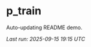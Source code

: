 # p_train

Auto-updating README demo.

<!--START_SECTION:status-->
_Last run: 2025-09-15 19:15 UTC_
<!--END_SECTION:status-->





























































































































































































































































































































































































































































































































































































































